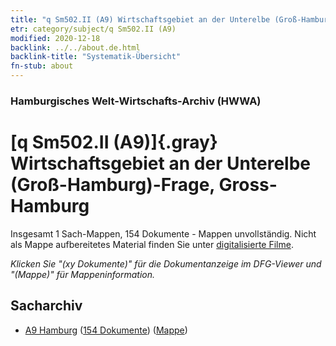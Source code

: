```yaml
---
title: "q Sm502.II (A9) Wirtschaftsgebiet an der Unterelbe (Groß-Hamburg)-Frage, Gross-Hamburg"
etr: category/subject/q Sm502.II (A9)
modified: 2020-12-18
backlink: ../../about.de.html
backlink-title: "Systematik-Übersicht"
fn-stub: about
---
```


### Hamburgisches Welt-Wirtschafts-Archiv (HWWA)
# [q Sm502.II (A9)]{.gray}&#8201; Wirtschaftsgebiet an der Unterelbe (Groß-Hamburg)-Frage, Gross-Hamburg&#160; 




Insgesamt 1 Sach-Mappen, 154 Dokumente - Mappen unvollständig.
Nicht als Mappe aufbereitetes Material finden Sie unter [digitalisierte Filme](/film/h1_sh).

_Klicken Sie "(xy Dokumente)" für die Dokumentanzeige im DFG-Viewer und "(Mappe)" für Mappeninformation._

## Sacharchiv



- [A9 Hamburg](../../../geo/about.de.html#A9) (<a href="https://dfg-viewer.de/show/?tx_dlf[id]=https://pm20.zbw.eu/mets/sh/1409xx/140905/1460xx/146068/public.mets.de.xml" target="_blank">154 Dokumente</a>) ([Mappe](http://purl.org/pressemappe20/folder/sh/140905,146068))


